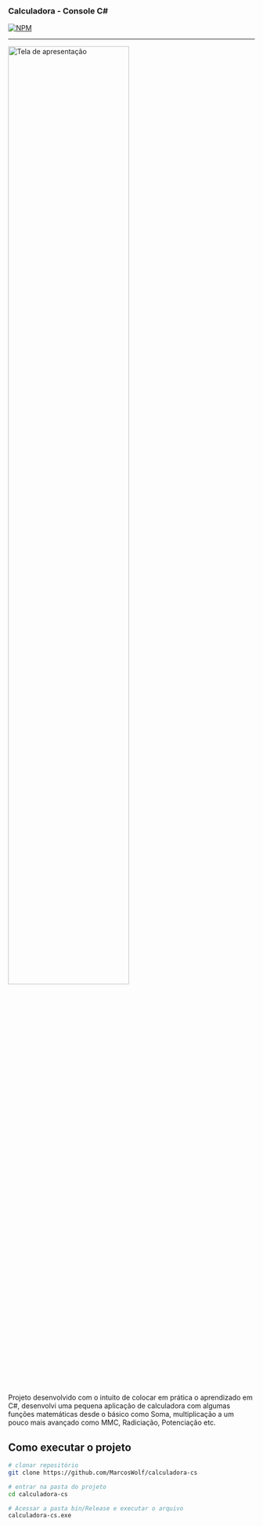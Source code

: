 ### Calculadora - Console C#
[![NPM](https://img.shields.io/npm/l/react)](https://github.com/MarcosWolf/calculadora-cs/blob/main/LICENCE)
<hr>
<img src="https://github-production-user-asset-6210df.s3.amazonaws.com/26293082/250369757-575c3c37-432e-40da-a1cd-3ac6d9049a5e.png" alt="Tela de apresentação" width="70%">

Projeto desenvolvido com o intuito de colocar em prática o aprendizado em C#, desenvolvi uma pequena aplicação de calculadora com algumas funções matemáticas desde o básico como Soma, multiplicação a um pouco mais avançado como MMC, Radiciação, Potenciação etc.

## Como executar o projeto
```bash
# clonar repositório
git clone https://github.com/MarcosWolf/calculadora-cs

# entrar na pasta do projeto
cd calculadora-cs

# Acessar a pasta bin/Release e executar o arquivo
calculadora-cs.exe

```
